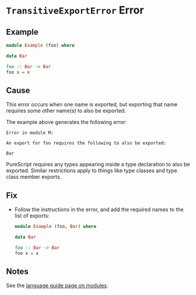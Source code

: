 # `TransitiveExportError` Error

## Example

```purescript
module Example (foo) where

data Bar

foo :: Bar -> Bar
foo x = x
```

## Cause

This error occurs when one name is exported, but exporting that name requires some other name(s) to also be exported.

The example above generates the following error:

```text
Error in module M:

An export for foo requires the following to also be exported:

Bar
```

PureScript requires any types appearing inside a type declaration to also be exported. Similar restrictions apply to things like type classes and type class member exports.

## Fix

- Follow the instructions in the error, and add the required names to the list of exports:

    ```purescript
    module Example (foo, Bar) where

    data Bar

    foo :: Bar -> Bar
    foo x = x
    ```

## Notes

See the [language guide page on modules](../language/Modules.md#module-exports).
